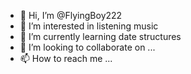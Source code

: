 - 👋 Hi, I’m @FlyingBoy222
- 👀 I’m interested in listening music
- 🌱 I’m currently learning date structures
- 💞️ I’m looking to collaborate on ...
- 📫 How to reach me ...

<!---
FlyingBoy222/FlyingBoy222 is a ✨ special ✨ repository because its `README.md` (this file) appears on your GitHub profile.
You can click the Preview link to take a look at your changes.
--->
